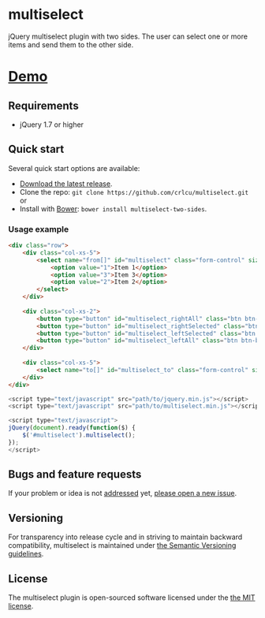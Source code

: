multiselect
===========

jQuery multiselect plugin with two sides. The user can select one or more items and send them to the other side.

# [Demo](http://crlcu.github.com/multiselect/)

## Requirements

- jQuery 1.7 or higher

## Quick start

Several quick start options are available:

- [Download the latest release](https://github.com/crlcu/multiselect/archive/v1.0.4.zip).
- Clone the repo: `git clone https://github.com/crlcu/multiselect.git` or
- Install with [Bower](http://bower.io): `bower install multiselect-two-sides`.

### Usage example

```html
<div class="row">
	<div class="col-xs-5">
		<select name="from[]" id="multiselect" class="form-control" size="8" multiple="multiple">
			<option value="1">Item 1</option>
			<option value="3">Item 3</option>
			<option value="2">Item 2</option>
		</select>
	</div>
	
	<div class="col-xs-2">
		<button type="button" id="multiselect_rightAll" class="btn btn-block"><i class="fa-fw fa fa-forward"></i></button>
		<button type="button" id="multiselect_rightSelected" class="btn btn-block"><i class="fa-fw fa fa-chevron-right"></i></button>
		<button type="button" id="multiselect_leftSelected" class="btn btn-block"><i class="fa-fw fa fa-chevron-left"></i></button>
		<button type="button" id="multiselect_leftAll" class="btn btn-block"><i class="fa-fw fa fa-backward"></i></button>
	</div>
	
	<div class="col-xs-5">
		<select name="to[]" id="multiselect_to" class="form-control" size="8" multiple="multiple"></select>
	</div>
</div>
```

```javascript
<script type="text/javascript" src="path/to/jquery.min.js"></script>
<script type="text/javascript" src="path/to/multiselect.min.js"></script>

<script type="text/javascript">
jQuery(document).ready(function($) {
	$('#multiselect').multiselect();
});
</script>
```

## Bugs and feature requests

If your problem or idea is not [addressed](https://github.com/crlcu/multiselect/issues) yet, [please open a new issue](https://github.com/crlcu/multiselect/issues/new).

## Versioning

For transparency into release cycle and in striving to maintain backward compatibility, multiselect is maintained under [the Semantic Versioning guidelines](http://semver.org/).


## License

The multiselect plugin is open-sourced software licensed under the [the MIT license](https://github.com/crlcu/multiselect/blob/master/LICENSE).
